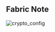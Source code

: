 ## Fabric Note

![crypto_config](/Users/jiang/project/own_project/fabric-note/image/crypto_config.png)